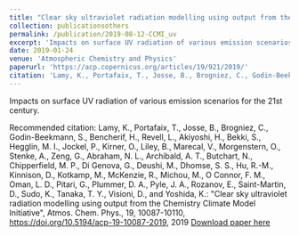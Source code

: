 ```yaml
---
title: "Clear sky ultraviolet radiation modelling using output from the Chemistry Climate Model Initiative"
collection: publicationsothers
permalink: /publication/2019-08-12-CCMI_uv
excerpt: 'Impacts on surface UV radiation of various emission scenarios for the 21st century.'
date: 2019-01-24
venue: 'Atmospheric Chemistry and Physics'
paperurl: 'https://acp.copernicus.org/articles/19/921/2019/'
citation: 'Lamy, K., Portafaix, T., Josse, B., Brogniez, C., Godin-Beekmann, S., Bencherif, H., Revell, L., Akiyoshi, H., Bekki, S., Hegglin, M. I., Jockel, P., Kirner, O., Liley, B., Marecal, V., Morgenstern, O., Stenke, A., Zeng, G., Abraham, N. L., Archibald, A. T., Butchart, N., Chipperfield, M. P., Di Genova, G., Deushi, M., Dhomse, S. S., Hu, R.-M., Kinnison, D., Kotkamp, M., McKenzie, R., Michou, M., O Connor, F. M., Oman, L. D., Pitari, G., Plummer, D. A., Pyle, J. A., Rozanov, E., Saint-Martin, D., Sudo, K., Tanaka, T. Y., Visioni, D., and Yoshida, K.: &quot;Clear sky ultraviolet radiation modelling using output from the Chemistry Climate Model Initiative&quot;, Atmos. Chem. Phys., 19, 10087-10110, https://doi.org/10.5194/acp-19-10087-2019, 2019'
---
```


Impacts on surface UV radiation of various emission scenarios for the 21st century.

Recommended citation: Lamy, K., Portafaix, T., Josse, B., Brogniez, C., Godin-Beekmann, S., Bencherif, H., Revell, L., Akiyoshi, H., Bekki, S., Hegglin, M. I., Jockel, P., Kirner, O., Liley, B., Marecal, V., Morgenstern, O., Stenke, A., Zeng, G., Abraham, N. L., Archibald, A. T., Butchart, N., Chipperfield, M. P., Di Genova, G., Deushi, M., Dhomse, S. S., Hu, R.-M., Kinnison, D., Kotkamp, M., McKenzie, R., Michou, M., O Connor, F. M., Oman, L. D., Pitari, G., Plummer, D. A., Pyle, J. A., Rozanov, E., Saint-Martin, D., Sudo, K., Tanaka, T. Y., Visioni, D., and Yoshida, K.: &quot;Clear sky ultraviolet radiation modelling using output from the Chemistry Climate Model Initiative&quot;, Atmos. Chem. Phys., 19, 10087-10110, https://doi.org/10.5194/acp-19-10087-2019, 2019
[Download paper here](https://acp.copernicus.org/articles/19/921/2019/acp-19-921-2019.pdf)